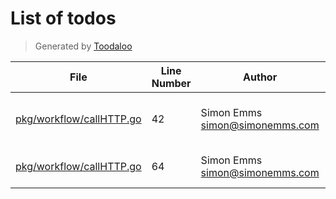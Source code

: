 # List of todos

> Generated by [Toodaloo](https://toodaloo.dev)

| File | Line Number | Author | Message |
| --- | --- | --- | --- |
| [pkg/workflow/callHTTP.go](pkg/workflow/callHTTP.go#L42) | 42 | Simon Emms <simon@simonemms.com> | convert any {vars} to the value |
| [pkg/workflow/callHTTP.go](pkg/workflow/callHTTP.go#L64) | 64 | Simon Emms <simon@simonemms.com> | configure the timeout |
